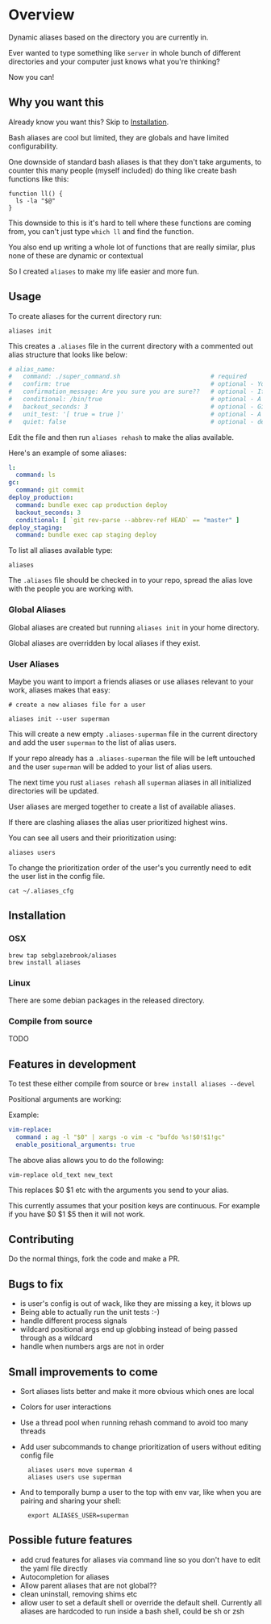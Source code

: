 # Overview

Dynamic aliases based on the directory you are currently in.

Ever wanted to type something like `server` in whole bunch of different directories and your computer just knows what you're thinking?

Now you can!

## Why you want this

Already know you want this? Skip to [Installation](#installation).

Bash aliases are cool but limited, they are globals and have limited configurability.

One downside of standard bash aliases is that they don't take arguments, to counter this many people (myself included) do thing like create bash functions like this:

```
function ll() {
  ls -la "$@"
}
```

This downside to this is it's hard to tell where these functions are coming from, you can't just type `which ll` and find the function.

You also end up writing a whole lot of functions that are really similar, plus none of these are dynamic or contextual

So I created `aliases` to make my life easier and more fun.

## Usage

To create aliases for the current directory run:

```
aliases init
```

This creates a `.aliases` file in the current directory with a commented out alias structure that looks like below:

```yaml
# alias_name:
#   command: ./super_command.sh                         # required
#   confirm: true                                       # optional - You will be asked to confirm before execution
#   confirmation_message: Are you sure you are sure??   # optional - If confirm is set to true then you this is your confirmation message
#   conditional: /bin/true                              # optional - A bash command that needs to be successful for the alias to run
#   backout_seconds: 3                                  # optional - Give's you a backout option (ctrl + c) before the alias is executed
#   unit_test: '[ true = true ]'                        # optional - A bash command that tells whether the alias is doing what you want
#   quiet: false                                        # optional - default 'false', when set to false evaluated command is printed to stderr before running
```

Edit the file and then run `aliases rehash` to make the alias available.

Here's an example of some aliases:

```yaml
l:
  command: ls
gc:
  command: git commit
deploy_production:
  command: bundle exec cap production deploy
  backout_seconds: 3
  conditional: [ `git rev-parse --abbrev-ref HEAD` == "master" ]
deploy_staging:
  command: bundle exec cap staging deploy
```

To list all aliases available type:

```
aliases
```

The `.aliases` file should be checked in to your repo, spread the alias love with the people you are working with.

### Global Aliases

Global aliases are created but running `aliases init` in your home directory.

Global aliases are overridden by local aliases if they exist.

### User Aliases

Maybe you want to import a friends aliases or use aliases relevant to your work, aliases makes that easy:

```
# create a new aliases file for a user

aliases init --user superman
```

This will create a new empty `.aliases-superman` file in the current directory and add the user `superman` to the list of alias users.

If your repo already has a `.aliases-superman` the file will be left untouched and the user `superman` will be added to your list of alias users.

The next time you rust `aliases rehash` all `superman` aliases in all initialized directories will be updated.

User aliases are merged together to create a list of available aliases.

If there are clashing aliases the alias user prioritized highest wins.

You can see all users and their prioritization using:

```
aliases users
```

To change the prioritization order of the user's you currently need to edit the user list in the config file.

```
cat ~/.aliases_cfg
```

## Installation

### OSX

```
brew tap sebglazebrook/aliases
brew install aliases
```

### Linux

There are some debian packages in the released directory.

### Compile from source

TODO

## Features in development

To test these either compile from source or `brew install aliases --devel`

Positional arguments are working:

Example:

```yaml
vim-replace:
  command : ag -l "$0" | xargs -o vim -c "bufdo %s!$0!$1!gc"
  enable_positional_arguments: true
``````

The above alias allows you to do the following:

```
vim-replace old_text new_text
```

This replaces $0 $1 etc with the arguments you send to your alias.

This currently assumes that your position keys are continuous. For example if you have $0 $1 $5 then it will not work.

## Contributing

Do the normal things, fork the code and make a PR.


## Bugs to fix

- is user's config is out of wack, like they are missing a key, it blows up
- Being able to actually run the unit tests :-)
- handle different process signals
- wildcard positional args end up globbing instead of being passed through as a wildcard
- handle when numbers args are not in order

## Small improvements to come

- Sort aliases lists better and make it more obvious which ones are local
- Colors for user interactions
- Use a thread pool when running rehash command to avoid too many threads
- Add user subcommands to change prioritization of users without editing config file
    ```
      aliases users move superman 4
      aliases users use superman
    ```

- And to temporally bump a user to the top with env var, like when you are pairing and sharing your shell:
    ```
      export ALIASES_USER=superman
    ```

## Possible future features

- add crud features for aliases via command line so you don't have to edit the yaml file directly
- Autocompletion for aliases
- Allow parent aliases that are not global??
- clean uninstall, removing shims etc
- allow user to set a default shell or override the default shell. Currently all aliases are hardcoded to run inside a bash shell, could be sh or zsh
